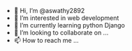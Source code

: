 - 👋 Hi, I’m @aswathy2892
- 👀 I’m interested in web development
- 🌱 I’m currently learning python Django
- 💞️ I’m looking to collaborate on ...
- 📫 How to reach me ...

<!---
aswathy2892/aswathy2892 is a ✨ special ✨ repository because its `README.md` (this file) appears on your GitHub profile.
You can click the Preview link to take a look at your changes.
--->
